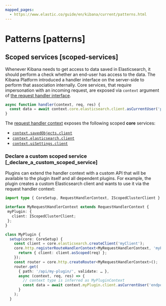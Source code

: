 ```yaml
---
mapped_pages:
  - https://www.elastic.co/guide/en/kibana/current/patterns.html
---
```


# Patterns [patterns]

## Scoped services [scoped-services]

Whenever Kibana needs to get access to data saved in Elasticsearch, it should perform a check whether an end-user has access to the data. The Kibana Platform introduced a handler interface on the server-side to perform that association internally. Core services, that require impersonation with an incoming request, are exposed via `context` argument of [the request handler interface](https://github.com/elastic/kibana//blob/8.9/src/core/packages/http/server/src/router/request_handler.ts).

```js
async function handler(context, req, res) {
  const data = await context.core.elasticsearch.client.asCurrentUser('ping');
}
```

The [request handler context](https://github.com/elastic/kibana//blob/8.9/src/core/packages/http/server/src/router/request_handler.ts) exposes the following scoped **core** services:

* [`context.savedObjects.client`](https://github.com/elastic/kibana//blob/8.9/src/core/packages/saved-objects/api-server/src/saved_objects_client.ts)
* [`context.elasticsearch.client`](https://github.com/elastic/kibana//blob/8.9/src/core/packages/elasticsearch/server/src/client/scoped_cluster_client.ts)
* [`context.uiSettings.client`](https://github.com/elastic/kibana//blob/8.9/src/core/packages/ui-settings/server/src/ui_settings_client.ts)

### Declare a custom scoped service [_declare_a_custom_scoped_service]

Plugins can extend the handler context with a custom API that will be available to the plugin itself and all dependent plugins. For example, the plugin creates a custom Elasticsearch client and wants to use it via the request handler context:

```typescript
import type { CoreSetup, RequestHandlerContext, IScopedClusterClient } from '@kbn/core/server';

interface MyRequestHandlerContext extends RequestHandlerContext {
 myPlugin: {
   client: IScopedClusterClient;
 };
}

class MyPlugin {
  setup(core: CoreSetup) {
    const client = core.elasticsearch.createClient('myClient');
    core.http.registerRouteHandlerContext<MyRequestHandlerContext, 'myPlugin'>('myPlugin', (context, req, res) => {
      return { client: client.asScoped(req) };
    });
    const router = core.http.createRouter<MyRequestHandlerContext>();
    router.get(
      { path: '/api/my-plugin/', validate: … },
      async (context, req, res) => {
        // context type is inferred as MyPluginContext
        const data = await context.myPlugin.client.asCurrentUser('endpoint');
      }
    );
  }
```



